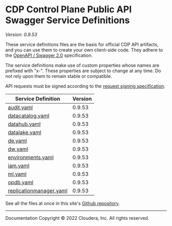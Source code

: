 # CDP Control Plane Public API Swagger Service Definitions

*Version: 0.9.53*

These service definitions files are the basis for official CDP API artifacts,
and you can use them to create your own client-side code. They adhere to the
[OpenAPI / Swagger 2.0](https://swagger.io/specification/v2/) specification.

The service definitions make use of custom properties whose names are prefixed
with "x-". These properties are subject to change at any time. Do not rely upon
them to remain stable or compatible.

API requests must be signed according to the
[request signing specification](request_signing.md).

| Service Definition | Version |
| --- | --- |
| [audit.yaml](./audit.yaml) | 0.9.53 |
| [datacatalog.yaml](./datacatalog.yaml) | 0.9.53 |
| [datahub.yaml](./datahub.yaml) | 0.9.53 |
| [datalake.yaml](./datalake.yaml) | 0.9.53 |
| [de.yaml](./de.yaml) | 0.9.53 |
| [dw.yaml](./dw.yaml) | 0.9.53 |
| [environments.yaml](./environments.yaml) | 0.9.53 |
| [iam.yaml](./iam.yaml) | 0.9.53 |
| [ml.yaml](./ml.yaml) | 0.9.53 |
| [opdb.yaml](./opdb.yaml) | 0.9.53 |
| [replicationmanager.yaml](./replicationmanager.yaml) | 0.9.53 |

See all the files at once in this site's
[Github repository](https://github.com/cloudera/cdp-dev-docs/tree/master/api-docs/swagger).

----

Documentation Copyright © 2022 Cloudera, Inc. All rights reserved.

